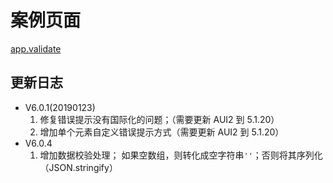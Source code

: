 # 案例页面 
 [app.validate](https://www.awebide.com/testCase/#/validateCase/Demo/API/data/validateCase?title=%E8%A1%A8%E5%8D%95%E6%A0%A1%E9%AA%8C&pageId=validateCase)

 <!--日志 Start-->
## 更新日志
- V6.0.1(20190123)
    1. 修复错误提示没有国际化的问题；（需要更新 AUI2 到 5.1.20）
    2. 增加单个元素自定义错误提示方式（需要更新 AUI2 到 5.1.20）
- V6.0.4 
    1. 增加数据校验处理；
        如果空数组，则转化成空字符串`''`；否则将其序列化（JSON.stringify）
<!--日志 End-->